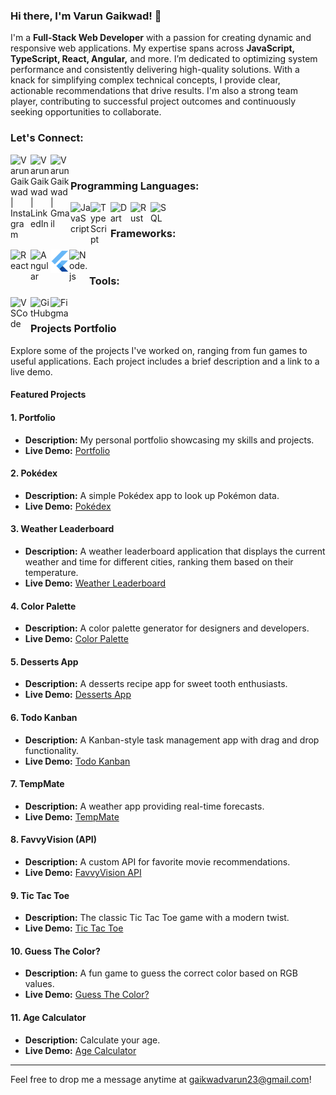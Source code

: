 ### Hi there, I'm Varun Gaikwad! 👋

I'm a **Full-Stack Web Developer** with a passion for creating dynamic and responsive web applications. My expertise spans across **JavaScript, TypeScript, React, Angular,** and more. I’m dedicated to optimizing system performance and consistently delivering high-quality solutions. With a knack for simplifying complex technical concepts, I provide clear, actionable recommendations that drive results. I'm also a strong team player, contributing to successful project outcomes and continuously seeking opportunities to collaborate.

### Let's Connect:

[<img align="left" alt="VarunGaikwad | Instagram" width="32" src="https://cdn2.iconfinder.com/data/icons/social-icons-33/128/Instagram-256.png" />][instagram]
[<img align="left" alt="VarunGaikwad | LinkedIn" width="32" src="https://cdn2.iconfinder.com/data/icons/social-media-2285/512/1_Linkedin_unofficial_colored_svg-256.png" />][linkedin] 
[<img align="left" alt="VarunGaikwad | Gmail" width="32" src="https://cdn2.iconfinder.com/data/icons/social-icons-color/512/gmail-256.png" />][gmail]

<br>

### Programming Languages:

<img align="left" alt="JavaScript" width="32" src="https://cdn2.iconfinder.com/data/icons/designer-skills/128/code-programming-javascript-software-develop-command-language-256.png" />
<img align="left" alt="TypeScript" width="32" src="https://cdn1.iconfinder.com/data/icons/brands-5/512/fi-brands-typescript-256.png" />
<img align="left" alt="Dart" width="32" src="https://imgs.search.brave.com/bH5dUCrCHJCR7C6GhiaDwOCithZHWZz3_YI5JT4jQpI/rs:fit:860:0:0/g:ce/aHR0cHM6Ly9hc3Nl/dHMuc3RpY2twbmcu/Y29tL2ltYWdlcy81/ODQ3ZjI4OWNlZjEw/MTRjMGI1ZTQ4NmIu/cG5n" />
<img align="left" alt="Rust" width="32" src="https://cdn3.iconfinder.com/data/icons/font-awesome-brands/512/rust-512.png" />
<img align="left" alt="SQL" width="32" src="https://cdn3.iconfinder.com/data/icons/file-formats-41/32/file-format-66-512.png" />

<br>

### Frameworks:

<img align="left" alt="React" width="32" src="https://upload.wikimedia.org/wikipedia/commons/a/a7/React-icon.svg" />
<img align="left" alt="Angular" width="32" src="https://imgs.search.brave.com/Y546hFjlsaj7n2MHRYo-lwl9x8Tp00O97TQJOkhtxO4/rs:fit:860:0:0/g:ce/aHR0cHM6Ly9hc3Nl/dHMuc3RpY2twbmcu/Y29tL2ltYWdlcy81/ODQ3ZWEyMmNlZjEw/MTRjMGI1ZTQ4MzMu/cG5n" />
<img align="left" alt="Flutter" width="30" src="https://raw.githubusercontent.com/dnfield/flutter_svg/7d374d7107561cbd906d7c0ca26fef02cc01e7c8/example/assets/flutter_logo.svg?sanitize=true" />
<img align="left" alt="Node.js" width="32" src="https://cdn0.iconfinder.com/data/icons/long-shadow-web-icons/512/nodejs-256.png" />

<br>

### Tools:

<img align="left" alt="VSCode" width="32" src="https://img.icons8.com/color/48/000000/visual-studio-code-2019.png" />
<img align="left" alt="GitHub" width="32" src="https://img.icons8.com/material-rounded/96/000000/github.png" />
<img align="left" alt="Figma" width="32" src="https://img.icons8.com/color/48/000000/figma--v1.png" />

<br>

### Projects Portfolio

Explore some of the projects I've worked on, ranging from fun games to useful applications. Each project includes a brief description and a link to a live demo.

#### Featured Projects

#### 1. **Portfolio**
   - **Description:** My personal portfolio showcasing my skills and projects.
   - **Live Demo:** [Portfolio](https://portfolio-drab-nine-70.vercel.app/)

#### 2. **Pokédex**
   - **Description:** A simple Pokédex app to look up Pokémon data.
   - **Live Demo:** [Pokédex](https://varungaikwad.github.io/pokedex/)

#### 3. **Weather Leaderboard**
   - **Description:** A weather leaderboard application that displays the current weather and time for different cities, ranking them based on their temperature.
   - **Live Demo:** [Weather Leaderboard](https://weather-leaderboard.onrender.com/)

#### 4. **Color Palette**
   - **Description:** A color palette generator for designers and developers.
   - **Live Demo:** [Color Palette](https://varungaikwad.github.io/color-generator/)

#### 5. **Desserts App**
   - **Description:** A desserts recipe app for sweet tooth enthusiasts.
   - **Live Demo:** [Desserts App](https://varungaikwad.github.io/desserts-app/)

#### 6. **Todo Kanban**
   - **Description:** A Kanban-style task management app with drag and drop functionality.
   - **Live Demo:** [Todo Kanban](https://varungaikwad.github.io/drag-and-drop-todo/)

#### 7. **TempMate**
   - **Description:** A weather app providing real-time forecasts.
   - **Live Demo:** [TempMate](https://varungaikwad.github.io/temp-mate/)

#### 8. **FavvyVision (API)**
   - **Description:** A custom API for favorite movie recommendations.
   - **Live Demo:** [FavvyVision API](https://favvyvision.onrender.com)

#### 9. **Tic Tac Toe**
   - **Description:** The classic Tic Tac Toe game with a modern twist.
   - **Live Demo:** [Tic Tac Toe](https://varungaikwad.github.io/tic_tac_toe/)

#### 10. **Guess The Color?**
   - **Description:** A fun game to guess the correct color based on RGB values.
   - **Live Demo:** [Guess The Color?](https://varungaikwad.github.io/guess_the_color/)

#### 11. **Age Calculator**
   - **Description:** Calculate your age.
   - **Live Demo:** [Age Calculator](https://varungaikwad.github.io/age_calculator/)

---

Feel free to drop me a message anytime at [gaikwadvarun23@gmail.com](mailto:gaikwadvarun23@gmail.com)!

[gmail]: mailto:gaikwadvarun23@gmail.com
[instagram]: https://instagram.com/preapexis
[linkedin]: https://www.linkedin.com/in/varun-gaikwad
[portfolio]: https://varungaikwad.github.io/portfolio/
